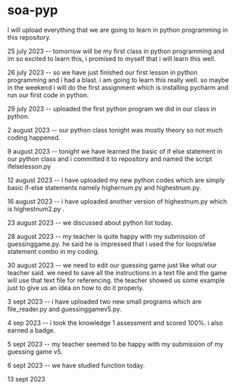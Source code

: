 # soa-pyp

I will upload everything that we are going to learn in python programming in this repository.  

25 july 2023 -- tomorrow will be my first class in python programming and im so excited to learn this, i promised to myself that i will learn this well.

26 july 2023 -- so we have just finished our first lesson in python programming and i had a blast. i am going to learn this really well. so maybe in the weekend i will do the first assignment which is installing pycharm and run our first code in python.

29 july 2023 -- uploaded the first python program we did in our class in python.

2 august 2023 -- our python class tonight was mostly theory so not much coding happened.

9 august 2023 -- tonight we have learned the basic of if else statement in our python class and i committed it to repository and named the script ifelselesson.py

12 august 2023 -- i have uploaded my new python codes which are simply basic if-else statements namely highernum.py and highestnum.py.

16 august 2023 -- i have uploaded another version of highestnum.py which is highestnum2.py .

23 august 2023 -- we discussed about python list today.

28 august 2023 -- my teacher is quite happy with my submission of guessinggame.py. he said he is impressed that i used the for loops/else statement combo in my coding. 

30 august 2023 -- we need to edit our guessing game just like what our teacher said. we need to save all the instructions in a text file and the game will use that text file for referencing. the teacher showed us some example just to give us an idea on how to do it properly.

3 sept 2023 -- i have uploaded two new small programs which are file_reader.py and guessinggamev5.py. 

4 sep 2023 -- i took the knowledge 1 assessment and scored 100%. i also earned a badge.

5 sept 2023 -- my teacher seemed to be happy with my submission of my guessing game v5.

6 sept 2023 -- we have studied function today.

13 sept 2023
